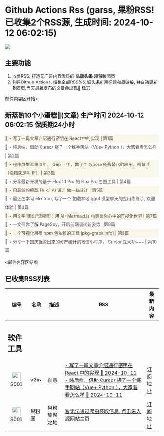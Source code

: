 # Github Actions Rss (garss, 果粉RSS! 已收集2个RSS源, 生成时间: 2024-10-12 06:02:15)

![](https://cdn.jsdelivr.net/gh/xinkeji/garss/_media/ga-rss.png)



## 主要功能
1. 收集RSS, 打造无广告内容优质的 **头版头条** 超赞新闻页
2. 利用Github Actions, 搜集全部RSS的头版头条新闻标题和超链接, 并自动更新到首页,当天最新发布的文章会出现🌈 标志

邮件内容区开始>
<h2>新蒸熟10个小蛋糕🍰(文章) 生产时间 2024-10-12 06:02:15 保质期24小时</h2>

<div style='line-height:3;background-color:#FAF6EA;' ><a href='https://www.v2ex.com/t/1079403#reply1' style="line-height:2;text-decoration:none;display:block;color:#584D49;">🌈 ‣ 写了一篇文章介绍通行密钥在 React 中的实现 | 第1篇</a></div><div style='line-height:3;' ><a href='https://www.v2ex.com/t/1079394#reply3' style="line-height:2;text-decoration:none;display:block;color:#584D49;">🌈 ‣ 纯后端，借助 Cursor 搓了一个练手网站（Vue+ Python ），大家看看怎么样 | 第2篇</a></div><div style='line-height:3;background-color:#FAF6EA;' ><a href='https://www.v2ex.com/t/1079355#reply16' style="line-height:2;text-decoration:none;display:block;color:#584D49;">🌈 ‣ 程序员生涯第五年， Gap 一年，做了个 typora 免费替代的应用，叫做 IF（没错就是叫 IF） | 第3篇</a></div><div style='line-height:3;' ><a href='https://www.v2ex.com/t/1079381#reply0' style="line-height:2;text-decoration:none;display:block;color:#584D49;">🌈 ‣ 分享最新开发的基于 Flux 1.1 Pro 的 Flux Pro 生图工具 | 第4篇</a></div><div style='line-height:3;background-color:#FAF6EA;' ><a href='https://www.v2ex.com/t/1079315#reply0' style="line-height:2;text-decoration:none;display:block;color:#584D49;">🌈 ‣ 用最新的模型 Flux.1 AI 设计 做一些设计 | 第5篇</a></div><div style='line-height:3;' ><a href='https://www.v2ex.com/t/1079294#reply1' style="line-height:2;text-decoration:none;display:block;color:#584D49;">🌈 ‣ 最近在学习 electron, 写了一个 加载本地 gguf 模型聊天的应用练练手, 欢迎体验 | 第6篇</a></div><div style='line-height:3;background-color:#FAF6EA;' ><a href='https://www.v2ex.com/t/1079264#reply0' style="line-height:2;text-decoration:none;display:block;color:#584D49;">🌈 ‣ 用文字“画出”流程图：用 AI+Mermaid.js 构建出你心中的可视化世界 | 第7篇</a></div><div style='line-height:3;' ><a href='https://www.v2ex.com/t/1079069#reply20' style="line-height:2;text-decoration:none;display:block;color:#584D49;">🌈 ‣ 一文带你了解 PageSpy，开启前端调试新姿势 | 第8篇</a></div><div style='line-height:3;background-color:#FAF6EA;' ><a href='https://www.v2ex.com/t/1079131#reply4' style="line-height:2;text-decoration:none;display:block;color:#584D49;">🌈 ‣ 一个可视化展示 npm 包依赖的工具 [pkg-graph.info] | 第9篇</a></div><div style='line-height:3;' ><a href='https://www.v2ex.com/t/1079108#reply7' style="line-height:2;text-decoration:none;display:block;color:#584D49;">🌈 ‣ 分享一下国庆折腾出来的资产统计的微信小程序， Cursor 立大功~~~ | 第10篇</a></div>

<邮件内容区结束

## 已收集RSS列表

| 编号 | 名称 | 描述 | RSS | 最新内容 |
| --- | --- | --- | --- | --- |
| <h2 id="软件工具">软件工具</h2> |  |   |  |  |
| <div id="S001" style="text-align: center;"><img src="https://cdn.jsdelivr.net/gh/zhaoolee/garss/_media/favicon/S001.png" width="30px" style="width:30px;height: auto;"/><br><span>S001</span></div> | v2ex | 创意 | [‣ 写了一篇文章介绍通行密钥在 React 中的实现 🌈 2024-10-11](https://www.v2ex.com/t/1079403#reply1)<br/>[‣ 纯后端，借助 Cursor 搓了一个练手网站（Vue+ Python ），大家看看怎么样 🌈 2024-10-11](https://www.v2ex.com/t/1079394#reply3) | [订阅地址](https://www.v2ex.com/feed/tab/creative.xml) |
| <div id="S001" style="text-align: center;"><img src="https://cdn.jsdelivr.net/gh/zhaoolee/garss/_media/favicon/S001.png" width="30px" style="width:30px;height: auto;"/><br><span>S001</span></div> | 果粉圈 | 果粉集聚之地 | [暂无法通过爬虫获取信息, 点击进入源网站主页](https://g0f.cn) | [订阅地址](https://g0f.cn/rss.xml) |



